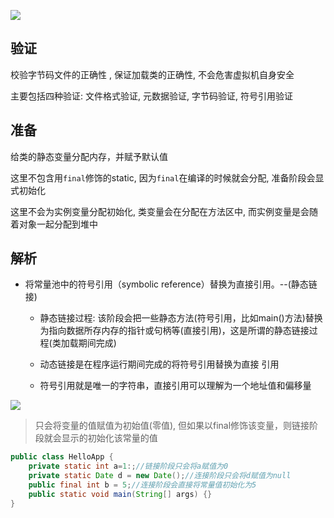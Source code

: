 ![](https://youpaiyun.zongqilive.cn/image/20210115165626.png)



## 验证

校验字节码文件的正确性 , 保证加载类的正确性, 不会危害虚拟机自身安全

主要包括四种验证: 文件格式验证, 元数据验证, 字节码验证, 符号引用验证

## 准备

给类的静态变量分配内存，并赋予默认值 

这里不包含用`final`修饰的static, 因为`final`在编译的时候就会分配, 准备阶段会显式初始化

这里不会为实例变量分配初始化,  类变量会在分配在方法区中, 而实例变量是会随着对象一起分配到堆中

## 解析

- 将常量池中的符号引用（symbolic reference）替换为直接引用。--(静态链接)

  - 静态链接过程: 该阶段会把一些静态方法(符号引用，比如main()方法)替换为指向数据所存内存的指针或句柄等(直接引用)，这是所谓的静态链接过程(类加载期间完成)
  - 动态链接是在程序运行期间完成的将符号引用替换为直接 引用

  - 符号引用就是唯一的字符串，直接引用可以理解为一个地址值和偏移量

![](https://youpaiyun.zongqilive.cn/image/20210115170956.png)



 

> 只会将变量的值赋值为初始值(零值), 但如果以final修饰该变量，则链接阶段就会显示的初始化该常量的值



```java
public class HelloApp {
	private static int a=1:;//链接阶段只会将a赋值为0
	private static Date d = new Date();//连接阶段只会将d赋值为null
	public final int b = 5;//连接阶段会直接将常量值初始化为5
	public static void main(String[] args) {}
}
```

















































